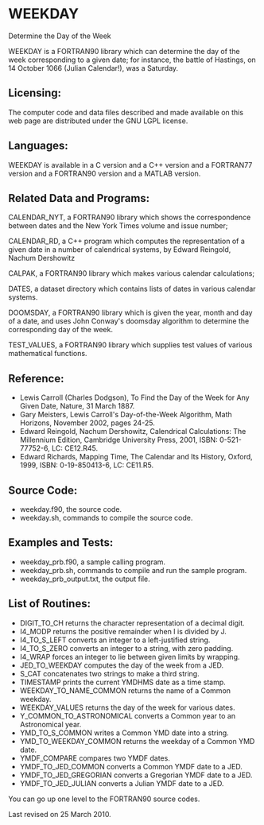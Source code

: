 # WEEKDAY 
Determine the Day of the Week

WEEKDAY is a FORTRAN90 library which can determine the day of the week corresponding to a given date; for instance, the battle of Hastings, on 14 October 1066 (Julian Calendar!), was a Saturday.


## Licensing:

The computer code and data files described and made available on this web page are distributed under the GNU LGPL license.


## Languages:

WEEKDAY is available in a C version and a C++ version and a FORTRAN77 version and a FORTRAN90 version and a MATLAB version.


## Related Data and Programs:

CALENDAR_NYT, a FORTRAN90 library which shows the correspondence between dates and the New York Times volume and issue number;

CALENDAR_RD, a C++ program which computes the representation of a given date in a number of calendrical systems, by Edward Reingold, Nachum Dershowitz

CALPAK, a FORTRAN90 library which makes various calendar calculations;

DATES, a dataset directory which contains lists of dates in various calendar systems.

DOOMSDAY, a FORTRAN90 library which is given the year, month and day of a date, and uses John Conway's doomsday algorithm to determine the corresponding day of the week.

TEST_VALUES, a FORTRAN90 library which supplies test values of various mathematical functions.


## Reference:

- Lewis Carroll (Charles Dodgson), To Find the Day of the Week for Any Given Date, Nature, 31 March 1887.
- Gary Meisters, Lewis Carroll's Day-of-the-Week Algorithm, Math Horizons, November 2002, pages 24-25.
- Edward Reingold, Nachum Dershowitz, Calendrical Calculations: The Millennium Edition, Cambridge University Press, 2001, ISBN: 0-521-77752-6, LC: CE12.R45.
- Edward Richards, Mapping Time, The Calendar and Its History, Oxford, 1999, ISBN: 0-19-850413-6, LC: CE11.R5.


## Source Code:

- weekday.f90, the source code.
- weekday.sh, commands to compile the source code.


## Examples and Tests:

- weekday_prb.f90, a sample calling program.
- weekday_prb.sh, commands to compile and run the sample program.
- weekday_prb_output.txt, the output file.


## List of Routines:

- DIGIT_TO_CH returns the character representation of a decimal digit.
- I4_MODP returns the positive remainder when I is divided by J.
- I4_TO_S_LEFT converts an integer to a left-justified string.
- I4_TO_S_ZERO converts an integer to a string, with zero padding.
- I4_WRAP forces an integer to lie between given limits by wrapping.
- JED_TO_WEEKDAY computes the day of the week from a JED.
- S_CAT concatenates two strings to make a third string.
- TIMESTAMP prints the current YMDHMS date as a time stamp.
- WEEKDAY_TO_NAME_COMMON returns the name of a Common weekday.
- WEEKDAY_VALUES returns the day of the week for various dates.
- Y_COMMON_TO_ASTRONOMICAL converts a Common year to an Astronomical year.
- YMD_TO_S_COMMON writes a Common YMD date into a string.
- YMD_TO_WEEKDAY_COMMON returns the weekday of a Common YMD date.
- YMDF_COMPARE compares two YMDF dates.
- YMDF_TO_JED_COMMON converts a Common YMDF date to a JED.
- YMDF_TO_JED_GREGORIAN converts a Gregorian YMDF date to a JED.
- YMDF_TO_JED_JULIAN converts a Julian YMDF date to a JED.


You can go up one level to the FORTRAN90 source codes.

Last revised on 25 March 2010.
